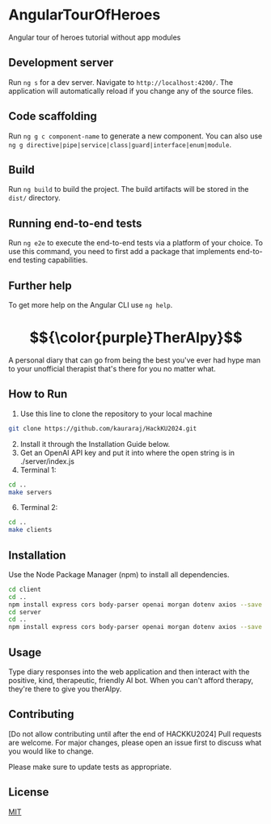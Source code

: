 # AngularTourOfHeroes

Angular tour of heroes tutorial without app modules

## Development server

Run `ng s` for a dev server. Navigate to `http://localhost:4200/`. The application will automatically reload if you change any of the source files.

## Code scaffolding

Run `ng g c component-name` to generate a new component. You can also use `ng g directive|pipe|service|class|guard|interface|enum|module`.

## Build

Run `ng build` to build the project. The build artifacts will be stored in the `dist/` directory.

## Running end-to-end tests

Run `ng e2e` to execute the end-to-end tests via a platform of your choice. To use this command, you need to first add a package that implements end-to-end testing capabilities.

## Further help

To get more help on the Angular CLI use `ng help`.

# $${\color{purple}TherAIpy}$$

A personal diary that can go from being the best you've ever had hype man to your unofficial therapist that's there for you no matter what.

## How to Run

1. Use this line to clone the repository to your local machine
```bash
git clone https://github.com/kauraraj/HackKU2024.git
```
2. Install it through the Installation Guide below.
3. Get an OpenAI API key and put it into where the open string is in ./server/index.js
4. Terminal 1:
```bash
cd ..
make servers
```
6. Terminal 2:
```bash
cd ..
make clients
```


## Installation

Use the Node Package Manager (npm) to install all dependencies.

```bash
cd client
cd ..
npm install express cors body-parser openai morgan dotenv axios --save
cd server
cd ..
npm install express cors body-parser openai morgan dotenv axios --save
```

## Usage

Type diary responses into the web application and then interact with the positive, kind, therapeutic, friendly AI bot. When you can't afford therapy, they're there to give you therAIpy.

## Contributing

[Do not allow contributing until after the end of HACKKU2024]
Pull requests are welcome. For major changes, please open an issue first
to discuss what you would like to change.

Please make sure to update tests as appropriate.

## License

[MIT](https://choosealicense.com/licenses/mit/)
